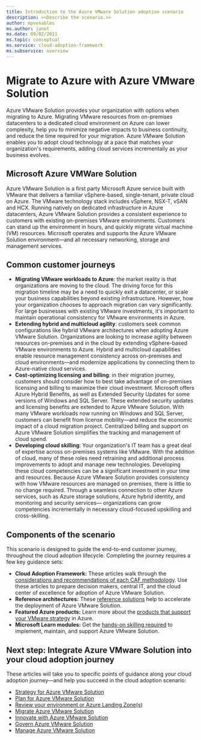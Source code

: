 ```yaml
---
title: Introduction to the Azure VMware Solution adoption scenario
description: <<Describe the scenario.>>
author: mpvenables
ms.author: janet
ms.date: 09/02/2021
ms.topic: conceptual
ms.service: cloud-adoption-framework
ms.subservice: overview
---
```


# Migrate to Azure with Azure VMware Solution

Azure VMware Solution provides your organization with options when migrating to Azure. Migrating VMware resources from on-premises datacenters to a dedicated cloud environment on Azure can lower complexity, help you to minimize negative impacts to business continuity, and reduce the time required for your migration. Azure VMware Solution enables you to adopt cloud technology at a pace that matches your organization's requirements, adding cloud services incrementally as your business evolves.

## Microsoft Azure VMWare Solution

Azure VMware Solution is a first party Microsoft Azure service built with VMware that delivers a familiar vSphere-based, single-tenant, private cloud on Azure. The VMware technology stack includes vSphere, NSX-T, vSAN and HCX. Running natively on dedicated infrastructure in Azure datacenters, Azure VMware Solution provides a consistent experience to customers with existing on-premises VMware environments. Customers can stand up the environment in hours, and quickly migrate virtual machine (VM) resources. Microsoft operates and supports the Azure VMware Solution environment—and all necessary networking, storage and management services.

## Common customer journeys

- **Migrating VMware workloads to Azure**: the market reality is that organizations are moving to the cloud. The driving force for this migration timeline may be a need to quickly exit a datacenter, or scale your business capabilities beyond existing infrastructure. However, how your organization chooses to approach migration can vary significantly. For large businesses with existing VMware investments, it's important to maintain operational consistency for VMware environments in Azure.
- **Extending hybrid and multicloud agility**: customers seek common configurations like hybrid VMware architectures when adopting Azure VMware Solution. Organizations are looking to increase agility between resources on-premises and in the cloud by extending vSphere-based VMware environments to Azure. Hybrid and multicloud capabilities enable resource management consistency across on-premises and cloud environments—and modernize applications by connecting them to Azure-native cloud services.
- **Cost-optimizing licensing and billing**: in their migration journey, customers should consider how to best take advantage of on-premises licensing and billing to maximize their cloud investment. Microsoft offers Azure Hybrid Benefits, as well as Extended Security Updates for some versions of Windows and SQL Server. These extended security updates and licensing benefits are extended to Azure VMware Solution. With many VMware workloads now running on Windows and SQL Server, customers can benefit from license mobility—and reduce the economic impact of a cloud migration project. Centralized billing and support on Azure VMware Solution simplifies the tracking and management of cloud spend.
- **Developing cloud skilling**: Your organization's IT team has a great deal of expertise across on-premises systems like VMware. With the addition of cloud, many of these roles need retraining and additional process improvements to adopt and manage new technologies. Developing these cloud competencies can be a significant investment in your time and resources. Because Azure VMware Solution provides consistency with how VMware resources are managed on premises, there is little to no change required. Through a seamless connection to other Azure services, such as Azure storage solutions, Azure hybrid identity, and monitoring and security services— organizations can grow competencies incrementally in necessary cloud-focused upskilling and cross-skilling.

## Components of the scenario
  
This scenario is designed to guide the end-to-end customer journey, throughout the cloud adoption lifecycle. Completing the journey requires a few key guidance sets:
  
- **Cloud Adoption Framework:** These articles walk through the [considerations and recommendations of each CAF methodology](https://docs.microsoft.com/azure/cloud-adoption-framework/overview). Use these articles to prepare decision makers, central IT, and the cloud center of excellence for adoption of Azure VMware Solution.
- **Reference architectures:** These [reference solutions](https://docs.microsoft.com/azure/architecture/browse/) help to accelerate the deployment of Azure VMware Solution.
- **Featured Azure products:** Learn more about the [products that support your VMware strategy](https://docs.microsoft.com/azure/azure-vmware/integrate-azure-native-services) in Azure.
- **Microsoft Learn modules:** Get the [hands-on skilling required](https://docs.microsoft.com/learn/paths/run-vmware-workloads-azure-vmware-solution/) to implement, maintain, and support Azure VMware Solution.

## Next step: Integrate Azure VMware Solution into your cloud adoption journey

These articles will take you to specific points of guidance along your cloud adoption journey—and help you succeed in the cloud adoption scenario:

- [Strategy for Azure VMware Solution](./strategy.md)
- [Plan for Azure VMware Solution](./plan.md)
- [Review your environment or Azure Landing Zone(s)](./ready.md)
- [Migrate Azure VMware Solution](./migrate.md)
- [Innovate with Azure VMware Solution](./innovate.md)
- [Govern Azure VMware Solution](./govern.md)
- [Manage Azure VMware Solution](./manage.md)